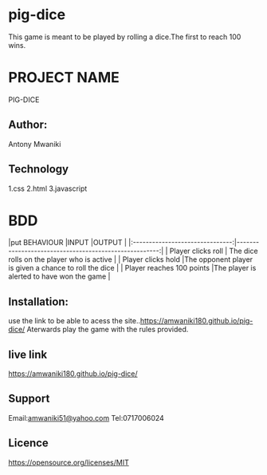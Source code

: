 # pig-dice
This game is meant to be played by rolling a dice.The first to reach 100 wins.
# PROJECT NAME
PIG-DICE

## Author:
Antony Mwaniki


## Technology
1.css
2.html
3.javascript

# BDD
|put BEHAVIOUR 
|INPUT                            |OUTPUT                                                 |
|:-------------------------------:|------------------------------------------------------:|
| Player clicks roll	            | The dice rolls on the player who is active            |
| Player clicks hold	            |The opponent player is given a chance to roll the dice |
| Player reaches 100 points       |The player is alerted to have won the game             |


## Installation:
use  the link to be able to acess the site..https://amwaniki180.github.io/pig-dice/
Aterwards play the game with the rules provided.

## live link
https://amwaniki180.github.io/pig-dice/

## Support
Email:amwaniki51@yahoo.com
Tel:0717006024


## Licence

https://opensource.org/licenses/MIT
